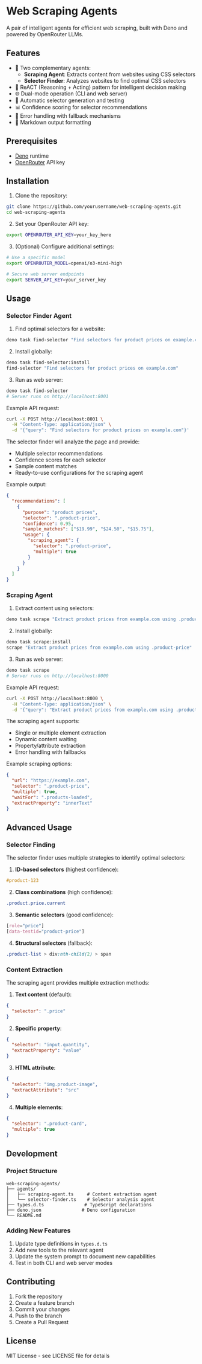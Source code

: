 # Web Scraping Agents

A pair of intelligent agents for efficient web scraping, built with Deno and powered by OpenRouter LLMs.

## Features

- 🤖 Two complementary agents:
  - **Scraping Agent**: Extracts content from websites using CSS selectors
  - **Selector Finder**: Analyzes websites to find optimal CSS selectors
- 🧠 ReACT (Reasoning + Acting) pattern for intelligent decision making
- 🌐 Dual-mode operation (CLI and web server)
- 🎯 Automatic selector generation and testing
- 📊 Confidence scoring for selector recommendations
- 🔄 Error handling with fallback mechanisms
- 📝 Markdown output formatting

## Prerequisites

- [Deno](https://deno.land/) runtime
- [OpenRouter](https://openrouter.ai/) API key

## Installation

1. Clone the repository:

```bash
git clone https://github.com/yourusername/web-scraping-agents.git
cd web-scraping-agents
```

2. Set your OpenRouter API key:

```bash
export OPENROUTER_API_KEY=your_key_here
```

3. (Optional) Configure additional settings:

```bash
# Use a specific model
export OPENROUTER_MODEL=openai/o3-mini-high

# Secure web server endpoints
export SERVER_API_KEY=your_server_key
```

## Usage

### Selector Finder Agent

1. Find optimal selectors for a website:

```bash
deno task find-selector "Find selectors for product prices on example.com"
```

2. Install globally:

```bash
deno task find-selector:install
find-selector "Find selectors for product prices on example.com"
```

3. Run as web server:

```bash
deno task find-selector
# Server runs on http://localhost:8001
```

Example API request:

```bash
curl -X POST http://localhost:8001 \
  -H "Content-Type: application/json" \
  -d '{"query": "Find selectors for product prices on example.com"}'
```

The selector finder will analyze the page and provide:

- Multiple selector recommendations
- Confidence scores for each selector
- Sample content matches
- Ready-to-use configurations for the scraping agent

Example output:

```json
{
  "recommendations": [
    {
      "purpose": "product prices",
      "selector": ".product-price",
      "confidence": 0.95,
      "sample_matches": ["$19.99", "$24.50", "$15.75"],
      "usage": {
        "scraping_agent": {
          "selector": ".product-price",
          "multiple": true
        }
      }
    }
  ]
}
```

### Scraping Agent

1. Extract content using selectors:

```bash
deno task scrape "Extract product prices from example.com using .product-price"
```

2. Install globally:

```bash
deno task scrape:install
scrape "Extract product prices from example.com using .product-price"
```

3. Run as web server:

```bash
deno task scrape
# Server runs on http://localhost:8000
```

Example API request:

```bash
curl -X POST http://localhost:8000 \
  -H "Content-Type: application/json" \
  -d '{"query": "Extract product prices from example.com using .product-price"}'
```

The scraping agent supports:

- Single or multiple element extraction
- Dynamic content waiting
- Property/attribute extraction
- Error handling with fallbacks

Example scraping options:

```json
{
  "url": "https://example.com",
  "selector": ".product-price",
  "multiple": true,
  "waitFor": ".products-loaded",
  "extractProperty": "innerText"
}
```

## Advanced Usage

### Selector Finding

The selector finder uses multiple strategies to identify optimal selectors:

1. **ID-based selectors** (highest confidence):

```css
#product-123
```

2. **Class combinations** (high confidence):

```css
.product.price.current
```

3. **Semantic selectors** (good confidence):

```css
[role="price"]
[data-testid="product-price"]
```

4. **Structural selectors** (fallback):

```css
.product-list > div:nth-child(2) > span
```

### Content Extraction

The scraping agent provides multiple extraction methods:

1. **Text content** (default):

```json
{
  "selector": ".price"
}
```

2. **Specific property**:

```json
{
  "selector": "input.quantity",
  "extractProperty": "value"
}
```

3. **HTML attribute**:

```json
{
  "selector": "img.product-image",
  "extractAttribute": "src"
}
```

4. **Multiple elements**:

```json
{
  "selector": ".product-card",
  "multiple": true
}
```

## Development

### Project Structure

```
web-scraping-agents/
├── agents/
│   ├── scraping-agent.ts     # Content extraction agent
│   └── selector-finder.ts    # Selector analysis agent
├── types.d.ts               # TypeScript declarations
├── deno.json               # Deno configuration
└── README.md
```

### Adding New Features

1. Update type definitions in `types.d.ts`
2. Add new tools to the relevant agent
3. Update the system prompt to document new capabilities
4. Test in both CLI and web server modes

## Contributing

1. Fork the repository
2. Create a feature branch
3. Commit your changes
4. Push to the branch
5. Create a Pull Request

## License

MIT License - see LICENSE file for details
